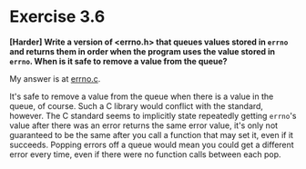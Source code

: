# Exercise 3.6
__[Harder] Write a version of <errno.h> that queues values stored in `errno`
and returns them in order when the program uses the value stored in `errno`.
When is it safe to remove a value from the queue?__

My answer is at [errno.c](errno.c).

It's safe to remove a value from the queue when there is a value in the queue,
of course. Such a C library would conflict with the standard, however. The C
standard seems to implicitly state repeatedly getting `errno`'s value after
there was an error returns the same error value, it's only not guaranteed to
be the same after you call a function that may set it, even if it succeeds.
Popping errors off a queue would mean you could get a different error every
time, even if there were no function calls between each pop.
